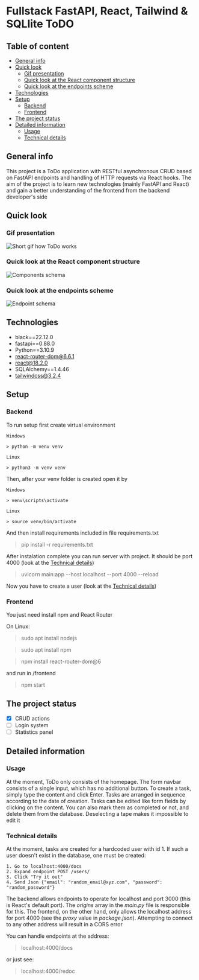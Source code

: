# Fullstack FastAPI, React, Tailwind & SQLlite ToDO

## Table of content

* [General info](#general-info)
* [Quick look](#quick-look)
    + [Gif presentation](#gif-presentation)
    + [Quick look at the React component structure](#quick-look-at-the-react-component-structure)
    + [Quick look at the endpoints scheme](#quick-look-at-the-endpoints-scheme)
* [Technologies](#technologies)
* [Setup](#setup)
    + [Backend](#backend)
    + [Frontend](#frontend)
* [The project status](#the-project-status)
* [Detailed information](#detailed-information)
    + [Usage](#usage)
    + [Technical details](#technical-details)

## General info

This project is a ToDo application with RESTful asynchronous CRUD based on FastAPI endpoints and handling of HTTP requests via React hooks. The aim of the project is to learn new technologies (mainly FastAPI and React) and gain a better understanding of the frontend from the backend developer's side

## Quick look

### Gif presentation

![Short gif how ToDo works](https://i.imgur.com/sfKfdOd.gif)

### Quick look at the React component structure

![Components schema](https://i.imgur.com/cR0Sj2v.jpg)

### Quick look at the endpoints scheme

![Endpoint schema](https://i.imgur.com/nn0O8hA.png)

## Technologies

- black==22.12.0 
- fastapi==0.88.0 
- Python==3.10.9 
- react-router-dom@6.6.1 
- react@18.2.0 
- SQLAlchemy==1.4.46 
- tailwindcss@3.2.4

## Setup

### Backend

To run setup first create virtual environment

    Windows

    > python -m venv venv

    Linux

    > python3 -m venv venv

Then, after your venv folder is created open it by

    Windows

    > venv\scripts\activate

    Linux

    > source venv/bin/activate

And then install requirements included in file requirements.txt

> pip install -r requirements.txt

After instalation complete you can run server with project. It should be port 4000 (look at the [Technical details](#technical-details))

> uvicorn main:app --host localhost --port 4000 --reload

Now you have to create a user (look at the [Technical details](#technical-details))

### Frontend

You just need install npm and React Router

On Linux:

> sudo apt install nodejs

> sudo apt install npm

> npm install react-router-dom@6

and run in /frontend

> npm start

## The project status 

- [x] CRUD actions
- [ ] Login system
- [ ] Statistics panel 

## Detailed information

### Usage

At the moment, ToDo only consists of the homepage. The form navbar consists of a single input, which has no additional button. To create a task, simply type the content and click Enter. Tasks are arranged in sequence according to the date of creation. Tasks can be edited like form fields by clicking on the content. You can also mark them as completed or not, and delete them from the database. Deselecting a tape makes it impossible to edit it

### Technical details

At the moment, tasks are created for a hardcoded user with id 1. If such a user doesn't exist in the database, one must be created:

    1. Go to localhost:4000/docs
    2. Expand endpoint POST /users/
    3. Click "Try it out"
    4. Send Json {"email": "random_email@xyz.com", "password": "random_password"}

The backend allows endpoints to operate for localhost and port 3000 (this is React's default port). The *origins* array in the *main.py* file is responsible for this. The frontend, on the other hand, only allows the localhost address for port 4000 (see the *proxy* value in *package.json*). Attempting to connect to any other address will result in a CORS error

You can handle endpoints at the address:

> localhost:4000/docs

or just see:

> localhost:4000/redoc
